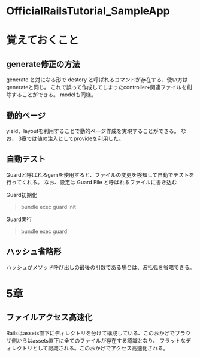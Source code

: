# OfficialRailsTutorial_SampleApp

# 覚えておくこと

## generate修正の方法

generate と対になる形で destory と呼ばれるコマンドが存在する、使い方はgenerateと同じ。
これで誤って作成してしまったcontroller+関連ファイルを削除することができる。
modelも同様。

## 動的ページ

yield、layoutを利用することで動的ページ作成を実現することができる。
なお、 3章では値の注入としてprovideを利用した。

## 自動テスト

Guardと呼ばれるgemを使用すると、ファイルの変更を検知して自動でテストを行ってくれる。
なお、設定は Guard File と呼ばれるファイルに書き込む

Guard初期化
> bundle exec guard init

Guard実行
> bundle exec guard

## ハッシュ省略形

ハッシュがメソッド呼び出しの最後の引数である場合は、波括弧を省略できる。

# 5章

## ファイルアクセス高速化

Railsはassets直下にディレクトリを分けて構成している、このおかげでブラウザ側からはassets直下に全てのファイルが存在する認識となり、
フラットなディレクトリとして認識される。このおかげでアクセス高速化される。